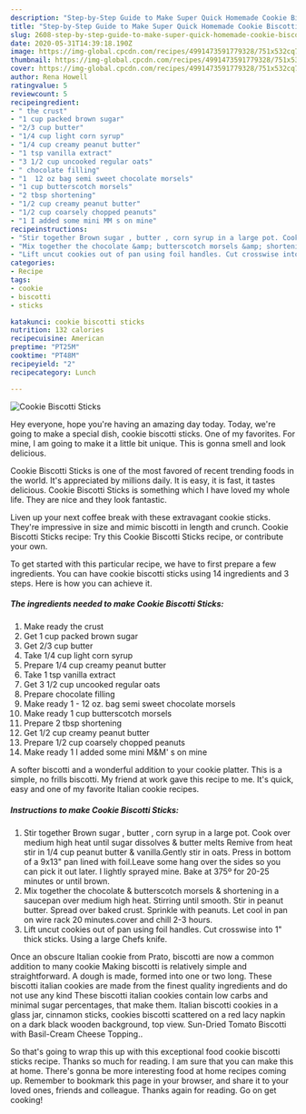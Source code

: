 ```yaml
---
description: "Step-by-Step Guide to Make Super Quick Homemade Cookie Biscotti Sticks"
title: "Step-by-Step Guide to Make Super Quick Homemade Cookie Biscotti Sticks"
slug: 2608-step-by-step-guide-to-make-super-quick-homemade-cookie-biscotti-sticks
date: 2020-05-31T14:39:18.190Z
image: https://img-global.cpcdn.com/recipes/4991473591779328/751x532cq70/cookie-biscotti-sticks-recipe-main-photo.jpg
thumbnail: https://img-global.cpcdn.com/recipes/4991473591779328/751x532cq70/cookie-biscotti-sticks-recipe-main-photo.jpg
cover: https://img-global.cpcdn.com/recipes/4991473591779328/751x532cq70/cookie-biscotti-sticks-recipe-main-photo.jpg
author: Rena Howell
ratingvalue: 5
reviewcount: 5
recipeingredient:
- " the crust"
- "1 cup packed brown sugar"
- "2/3 cup butter"
- "1/4 cup light corn syrup"
- "1/4 cup creamy peanut butter"
- "1 tsp vanilla extract"
- "3 1/2 cup uncooked regular oats"
- " chocolate filling"
- "1  12 oz bag semi sweet chocolate morsels"
- "1 cup butterscotch morsels"
- "2 tbsp shortening"
- "1/2 cup creamy peanut butter"
- "1/2 cup coarsely chopped peanuts"
- "1 I added some mini MM s on mine"
recipeinstructions:
- "Stir together Brown sugar , butter , corn syrup in a large pot. Cook over medium high heat until sugar dissolves &amp; butter melts Remive from heat stir in 1/4 cup peanut butter &amp; vanilla.Gently stir in oats. Press in bottom of a 9x13&#34; pan lined with foil.Leave some hang over the sides so you can pick it out later. I lightly sprayed mine.  Bake at 375º for 20-25 minutes or until brown."
- "Mix together the chocolate &amp; butterscotch morsels &amp; shortening in a saucepan over medium high heat.  Stirring until smooth. Stir in peanut butter. Spread over baked crust. Sprinkle with peanuts. Let cool in pan on wire rack 20 minutes.cover and chill  2-3 hours."
- "Lift uncut cookies out of pan using foil handles. Cut crosswise into 1&#34; thick sticks. Using a large Chefs knife."
categories:
- Recipe
tags:
- cookie
- biscotti
- sticks

katakunci: cookie biscotti sticks 
nutrition: 132 calories
recipecuisine: American
preptime: "PT25M"
cooktime: "PT48M"
recipeyield: "2"
recipecategory: Lunch

---
```



![Cookie Biscotti Sticks](https://img-global.cpcdn.com/recipes/4991473591779328/751x532cq70/cookie-biscotti-sticks-recipe-main-photo.jpg)

Hey everyone, hope you're having an amazing day today. Today, we're going to make a special dish, cookie biscotti sticks. One of my favorites. For mine, I am going to make it a little bit unique. This is gonna smell and look delicious.

Cookie Biscotti Sticks is one of the most favored of recent trending foods in the world. It's appreciated by millions daily. It is easy, it is fast, it tastes delicious. Cookie Biscotti Sticks is something which I have loved my whole life. They are nice and they look fantastic.

Liven up your next coffee break with these extravagant cookie sticks. They&#39;re impressive in size and mimic biscotti in length and crunch. Cookie Biscotti Sticks recipe: Try this Cookie Biscotti Sticks recipe, or contribute your own.


To get started with this particular recipe, we have to first prepare a few ingredients. You can have cookie biscotti sticks using 14 ingredients and 3 steps. Here is how you can achieve it.

<!--inarticleads1-->

##### The ingredients needed to make Cookie Biscotti Sticks:

1. Make ready  the crust
1. Get 1 cup packed brown sugar
1. Get 2/3 cup butter
1. Take 1/4 cup light corn syrup
1. Prepare 1/4 cup creamy peanut butter
1. Take 1 tsp vanilla extract
1. Get 3 1/2 cup uncooked regular oats
1. Prepare  chocolate filling
1. Make ready 1 - 12 oz. bag semi sweet chocolate morsels
1. Make ready 1 cup butterscotch morsels
1. Prepare 2 tbsp shortening
1. Get 1/2 cup creamy peanut butter
1. Prepare 1/2 cup coarsely chopped peanuts
1. Make ready 1 I added some mini M&amp;M&#39; s on mine


A softer biscotti and a wonderful addition to your cookie platter. This is a simple, no frills biscotti. My friend at work gave this recipe to me. It&#39;s quick, easy and one of my favorite Italian cookie recipes. 

<!--inarticleads2-->

##### Instructions to make Cookie Biscotti Sticks:

1. Stir together Brown sugar , butter , corn syrup in a large pot. Cook over medium high heat until sugar dissolves &amp; butter melts Remive from heat stir in 1/4 cup peanut butter &amp; vanilla.Gently stir in oats. Press in bottom of a 9x13&#34; pan lined with foil.Leave some hang over the sides so you can pick it out later. I lightly sprayed mine.  Bake at 375º for 20-25 minutes or until brown.
1. Mix together the chocolate &amp; butterscotch morsels &amp; shortening in a saucepan over medium high heat.  Stirring until smooth. Stir in peanut butter. Spread over baked crust. Sprinkle with peanuts. Let cool in pan on wire rack 20 minutes.cover and chill  2-3 hours.
1. Lift uncut cookies out of pan using foil handles. Cut crosswise into 1&#34; thick sticks. Using a large Chefs knife.


Once an obscure Italian cookie from Prato, biscotti are now a common addition to many cookie Making biscotti is relatively simple and straightforward. A dough is made, formed into one or two long. These biscotti italian cookies are made from the finest quality ingredients and do not use any kind These biscotti italian cookies contain low carbs and minimal sugar percentages, that make them. Italian biscotti cookies in a glass jar, cinnamon sticks, cookies biscotti scattered on a red lacy napkin on a dark black wooden background, top view. Sun-Dried Tomato Biscotti with Basil-Cream Cheese Topping.. 

So that's going to wrap this up with this exceptional food cookie biscotti sticks recipe. Thanks so much for reading. I am sure that you can make this at home. There's gonna be more interesting food at home recipes coming up. Remember to bookmark this page in your browser, and share it to your loved ones, friends and colleague. Thanks again for reading. Go on get cooking!
